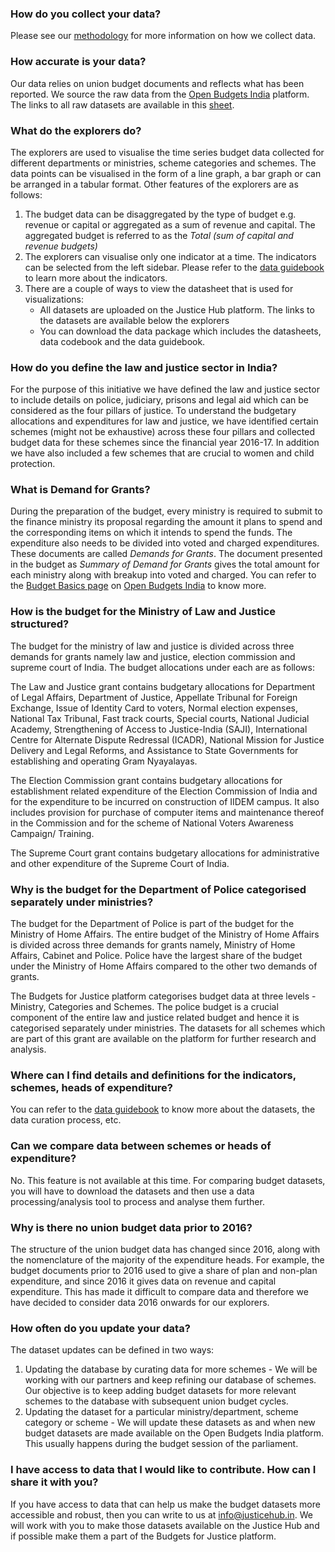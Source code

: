### How do you collect your data?

Please see our [methodology](https://docs.google.com/document/d/1PlnurMmjyzKdIZ5ktHbQZxYmI0XWKdd0NAW1OHtvhe8/edit#heading=h.woma5fpscd1t) for more information on how we collect data. 


### How accurate is your data?

Our data relies on union budget documents and reflects what has been reported. We source the raw data from the [Open Budgets India](https://openbudgetsindia.org/) platform. The links to all raw datasets are available in this [sheet](https://docs.google.com/spreadsheets/d/e/2PACX-1vRumhsicgSAwCrSQKPhJM2libk3AWg28NsB3EO0J8LS4PPjy6xmQ50wmbrOZERLLYPZV6w6LyVCOCI_/pubhtml?gid=0&single=true).


### What do the explorers do?

The explorers are used to visualise the time series budget data collected for different departments or ministries, scheme categories and schemes. The data points can be visualised in the form of a line graph, a bar graph or can be arranged in a tabular format. Other features of the explorers are as follows:


1. The budget data can be disaggregated by the type of budget e.g. revenue or capital or aggregated as a sum of revenue and capital. The aggregated budget is referred to as the _Total (sum of capital and revenue budgets)_
2. The explorers can visualise only one indicator at a time. The indicators can be selected from the left sidebar. Please refer to the [data guidebook](https://docs.google.com/document/d/1PlnurMmjyzKdIZ5ktHbQZxYmI0XWKdd0NAW1OHtvhe8/edit#heading=h.ww28inl3ql2k) to learn more about the indicators. 
3. There are a couple of ways to view the datasheet that is used for visualizations:
    * All datasets are uploaded on the Justice Hub platform. The links to the datasets are available below the explorers
    * You can download the data package which includes the datasheets, data codebook and the data guidebook.


### How do you define the law and justice sector in India?

For the purpose of this initiative we have defined the law and justice sector to include details on police, judiciary, prisons and legal aid which can be considered as the four pillars of justice. To understand the budgetary allocations and expenditures for law and justice, we have identified certain schemes (might not be exhaustive) across these four pillars and collected budget data for these schemes since the financial year 2016-17. In addition we have also included a few schemes that are crucial to women and child protection.


### What is Demand for Grants?

During the preparation of the budget, every ministry is required to submit to the finance ministry its proposal regarding the amount it plans to spend and the corresponding items on which it intends to spend the funds. The expenditure also needs to be divided into voted and charged expenditures. These documents are called _Demands for Grants_. The document presented in the budget as _Summary of Demand for Grants_ gives the total amount for each ministry along with breakup into voted and charged. You can refer to the [Budget Basics page](https://budgetbasics.openbudgetsindia.org/introduction-to-budget#how-a-government-budget-is-different-from-a-household-budget) on [Open Budgets India](https://openbudgetsindia.org/) to know more. 


### How is the budget for the Ministry of Law and Justice structured?

The budget for the ministry of law and justice is divided across three demands for grants namely law and justice, election commission and supreme court of India. The budget allocations under each are as follows: 

The Law and Justice grant contains budgetary allocations for Department of Legal Affairs, Department of Justice, Appellate Tribunal for Foreign Exchange, Issue of Identity Card to voters, Normal election expenses, National Tax Tribunal, Fast track courts, Special courts, National Judicial Academy, Strengthening of Access to Justice-India (SAJI), International Centre for Alternate Dispute Redressal (ICADR), National Mission for Justice Delivery and Legal Reforms, and Assistance to State Governments for establishing and operating Gram Nyayalayas. 

The Election Commission grant contains budgetary allocations for establishment related expenditure of the Election Commission of India and for the expenditure to be incurred on construction of IIDEM campus. It also includes provision for purchase of computer items and maintenance thereof in the Commission and for the scheme of National Voters Awareness Campaign/ Training.

The Supreme Court grant contains budgetary allocations for administrative and other expenditure of the Supreme Court of India.


### Why is the budget for the Department of Police categorised separately under ministries? 

The budget for the Department of Police is part of the budget for the Ministry of Home Affairs. The entire budget of the Ministry of Home Affairs is divided across three demands for grants namely, Ministry of Home Affairs, Cabinet and Police. Police have the largest share of the budget under the Ministry of Home Affairs compared to the other two demands of grants. 

The Budgets for Justice platform categorises budget data at three levels - Ministry, Categories and Schemes. The police budget is a crucial component of the entire law and justice related budget and hence it is categorised separately under ministries. The datasets for all schemes which are part of this grant are available on the platform for further research and analysis. 


### Where can I find details and definitions for the indicators, schemes, heads of expenditure?

You can refer to the [data guidebook](https://docs.google.com/document/d/1PlnurMmjyzKdIZ5ktHbQZxYmI0XWKdd0NAW1OHtvhe8/preview) to know more about the datasets, the data curation process, etc. 


### Can we compare data between schemes or heads of expenditure?

No. This feature is not available at this time. For comparing budget datasets, you will have to download the datasets and then use a data processing/analysis tool to process and analyse them further. 


### Why is there no union budget data prior to 2016?

The structure of the union budget data has changed since 2016, along with the  nomenclature of the majority of the expenditure heads. For example, the budget documents prior to 2016  used to give a share of plan and  non-plan expenditure, and since 2016 it gives data on revenue and capital expenditure. This has made it difficult to compare data and therefore we have decided to consider data 2016 onwards for our explorers.


### How often do you update your data?

The dataset updates can be defined in two ways:

1. Updating the database by curating data for more schemes - We will be working with our partners and keep refining our database of schemes. Our objective is to keep adding budget datasets for more relevant schemes to the database with subsequent union budget cycles.
2. Updating the dataset for a particular ministry/department, scheme category or scheme - We will update these datasets as and when new budget datasets are made available on the Open Budgets India platform. This usually happens during the budget session of the parliament.  


### I have access to data that I would like to contribute. How can I share it with you?

If you have access to data that can help us make the budget datasets more accessible and robust, then you can write to us at [info@justicehub.in](mailto:info@justicehub.in). We will work with you to make those datasets available on the Justice Hub and if possible make them a part of the Budgets for Justice platform. 

